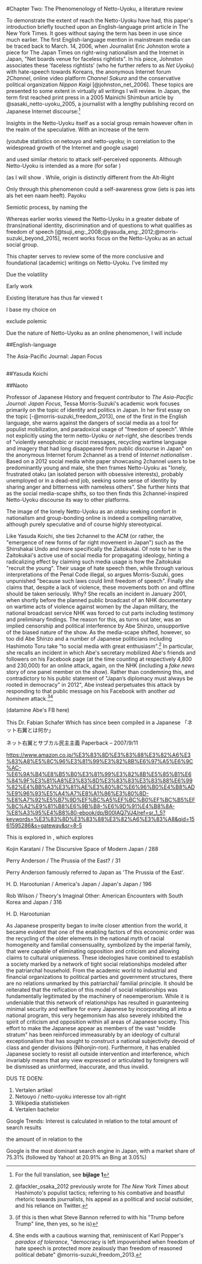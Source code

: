 #Chapter Two: The Phenomenology of Netto-Uyoku, a literature review



To demonstrate the extent of reach the Netto-Uyoku have had, this paper's introduction briefly touched upon an English-language print article in The New York Times. It goes without saying the term has been in use since much earlier. The first English-language mention in mainstream media can be traced back to March. 14, 2006, when Journalist Eric Johnston wrote a piece for The Japan Times on right-wing nationalism and the Internet in Japan, "Net boards venue for faceless rightists". In his piece, Johnston associates these 'faceless rightists' (who he further refers to as *Net Uyoku*) with hate-speech towards Koreans, the anonymous Internet forum *2Channel*, online video platform *Channel Sakura* and the conservative political organization *Nippon Kaigi* [@johnston_net_2006]. These topics are presented to some extent in virtually all writings I will review. 
In Japan, the term first reached print press in a 2005 Mainichi Shimbun article by @sasaki_netto-uyoku_2005, a journalist with a lengthy publishing record on Japanese Internet discourse:[^4]


Insights in the Netto-Uyoku itself as a social group remain however often in the realm of the speculative. With an increase of the term 

(youtube statistics on netouyo and netto-uyoku; in correlation to the widespread growth of the Internet and google usage)

and used similar rhetoric to attack self-perceived opponents. Although Netto-Uyoku is intended as a more (for sofar )

 (as I will show . While,  origin is distinctly different from the Alt-Right


Only through this phenomenon could a self-awareness grow (iets is pas iets als het een naam heeft). Payoku

Semiotic process, by naming the 

 Whereas earlier works viewed the Netto-Uyoku in a greater debate of (trans)national identity, discrimination and of questions to what qualifies as freedom of speech [@tsuji_eng:_2008;@yasuda_eng:_2012;@morris-suzuki_beyond_2015], recent works focus on the Netto-Uyoku as an actual social group.


This chapter serves to review some of the more conclusive and foundational (academic) writings on Netto-Uyoku. I've limited my 

Due the volatility

Early work 

Existing literature has thus far viewed t

I base my choice on 

exclude polemic 


Due the nature of Netto-Uyoku as an online phenomenon, I will include 

##English-language

The Asia-Pacific Journal: Japan Focus

##

##Yasuda Koichi

##Naoto



Professor of Japanese History and frequent contributor to *The Asia-Pacific Journal: Japan Focus*, Tessa Morris-Suzuki's academic work focuses primarily on the topic of identity and politics in Japan. In her first essay on the topic [-@morris-suzuki_freedom_2013], one of the first in the English language, she warns against the dangers of social media as a tool for populist mobilization, and paradoxical usage of "freedom of speech". While not explicitly using the term netto-Uyoku or *net-right*, she describes trends of "violently xenophobic or racist messages, recycling wartime language and imagery that had long disappeared from public discourse in Japan" on the anonymous Internet forum 2channel as a trend of *Internet nationalism* . Based on a 2012 social media white paper showcasing 2channel users to be predominantly young and male, she then frames Netto-Uyoku as "lonely, frustrated otaku (an isolated person with obsessive interests), probably unemployed or in a dead-end job, seeking some sense of identity by sharing anger and bitterness with nameless others". She further hints that as the social media-scape shifts, so too then finds this 2channel-inspired Netto-Uyoku discourse its way to other platforms.

The image of the lonely Netto-Uyoku as an *otaku* seeking comfort in nationalism and group-bonding online is indeed a compelling narrative, although purely speculative and of course highly stereotypical.

Like Yasuda Koichi, she ties 2channel to the ACM (or rather, the "emergence of new forms of far right movement in Japan") such as the Shinshakai Undo and more specifically the Zaitokukai. Of note to her is the Zaitokukai's active use of social media for propagating ideology, hinting a radicalizing effect by claiming such media usage is how the Zaitokukai "recruit the young". Their usage of hate speech then, while through various interpretations of the Penal Code illegal, so argues Morris-Suzuki, goes unpunished "because such laws could limit freedom of speech". Finally she claims that, despite a lack of violence, these movements both on and offline should be taken seriously. Why? She recalls an incident in January 2001, when shortly before the planned public broadcast of an NHK documentary on wartime acts of violence against women by the Japan military, the national broadcast service NHK was forced to cut parts including testimony and preliminary findings. The reason for this, as turns out later, was an implied censorship and political interference by Abe Shinzo, unsupportive of the biased nature of the show. As the media-scape shifted, however, so too did Abe Shinzo and a number of Japanese politicians including Hashimoto Toru take "to social media with great enthusiasm".[^3] In particular, she recalls an incident in which Abe's secretary mobilized Abe's friends and followers on his Facebook page (at the time counting at respectively 4,800 and 230,000) for an online attack, again, on the NHK (including a *fake news* story of one panel member on the show). Rather than condemning this, and contradictory to his public statement of "Japan’s diplomacy must always be rooted in democracy" in 2012", Abe instead perpetuates this attack by responding to that public message on his Facebook with another *ad hominem* attack.[^1][^2]

(datamine Abe's FB here)


This 
Dr. Fabian Schafer 
Which has since been compiled in a Japanese 「ネット右翼とは何か」





ネット右翼とサブカル民主主義 Paperback – 2007/9/11





https://www.amazon.co.jp/%E3%83%8D%E3%83%88%E3%82%A6%E3%83%A8%E5%8C%96%E3%81%99%E3%82%8B%E6%97%A5%E6%9C%AC-%E6%9A%B4%E8%B5%B0%E3%81%99%E3%82%8B%E5%85%B1%E6%84%9F%E3%81%A8%E3%83%8D%E3%83%83%E3%83%88%E6%99%82%E4%BB%A3%E3%81%AE%E3%80%8C%E6%96%B0%E4%B8%AD%E9%96%93%E5%A4%A7%E8%A1%86%E3%80%8D-%E8%A7%92%E5%B7%9D%EF%BC%A5%EF%BC%B0%EF%BC%B5%EF%BC%A2%E9%81%B8%E6%9B%B8-%E6%9D%91%E4%B8%8A-%E8%A3%95%E4%B8%80-ebook/dp/B00IAQ7VJ4/ref=sr_1_5?keywords=%E3%83%8D%E3%83%88%E3%82%A6%E3%83%A8&qid=1561595286&s=gateway&sr=8-5

[^1]: (if this is then what Steve Bannon referred to with his "Trump before Trump" line, then yes, so he is)
[^2]: She ends with a cautious warning that, reminiscent of Karl Popper's *paradox of tolerance*, "democracy is left impoverished when freedom of hate speech is protected more zealously than freedom of reasoned political debate" @morris-suzuki_freedom_2013.
[^3]: @fackler_osaka_2012 previously wrote for *The New York Times* about Hashimoto's populist tactics; referring to his combative and boastful rhetoric towards journalists, his appeal as a political and social outsider, and his reliance on Twitter.



This is explored in , which explores 

Kojin Karatani / The Discursive Space of Modern Japan / 288

Perry Anderson / The Prussia of the East? / 31

Perry Anderson famously referred to Japan as 'The Prussia of the East'.

H. D. Harootunian / America's Japan / Japan's Japan / 196

Rob Wilson / Theory's Imaginal Other: American Encounters with South
Korea and Japan / 316




H. D. Harootunian

As Japanese prosperity began to invite
closer attention from the world, it became evident that one of the enabling
factors of this economic order was the recycling of the older elements in
the national myth of racial homogeneity and familial consensuality, symbolized
by the imperial family, that were capable of eliminating opposition
and criticism and allowing claims to cultural uniqueness. These ideologies
have combined to establish a society marked by a network of tight social
relationships modeled after the patriarchal household. From the academic
world to industrial and financial organizations to political parties and government
structures, there are no relations unmarked by this patriarchal/
familial principle. It should be reiterated that the reification of this model of
social relationships was fundamentally legitimated by the machinery of neoemperorism.
While it is undeniable that this network of relationships has
resulted in guaranteeing minimal security and welfare for every Japanese
by incorporating all into a national program, this very hegemonism has also
severely inhibited the spirit of criticism and opposition within all areas of
Japanese society. This effort to make the Japanese appear as members of
the vast "middle stratum" has been reinforced immeasurably by an ideology
of cultural exceptionalism that has sought to construct a national subjectivity
devoid of class and gender divisions (Nihonjin-ron). Furthermore, it
has enabled Japanese society to resist all outside intervention and interference,
which invariably means that any view expressed or articulated by
foreigners will be dismissed as uninformed, inaccurate, and thus invalid.
[^4]: For the full translation, see **bijlage 1**

DUS TE DOEN:

1. Vertalen artikel
2. Netouyo / netto-uyoku interesse tov alt-right
3. Wikipedia statistieken
4. Vertalen bachelor

Google Trends: Interest is calculated in relation to the total amount of search results 

the amount of in relation to the 

Google is the most dominant search engine in Japan, with a market share of 75.31% (followed by Yahoo! at 20.91% an Bing at 3.05%)